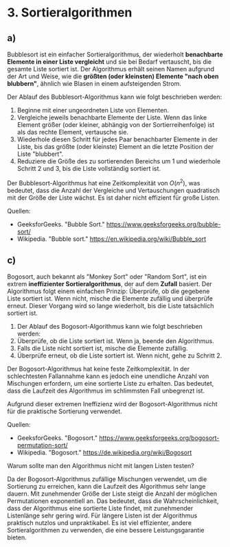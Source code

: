 # 3. Sortieralgorithmen

## a)

Bubblesort ist ein einfacher Sortieralgorithmus, der wiederholt **benachbarte Elemente in einer Liste vergleicht** und sie bei Bedarf vertauscht, bis die gesamte Liste sortiert ist. Der Algorithmus erhält seinen Namen aufgrund der Art und Weise, wie die **größten (oder kleinsten) Elemente "nach oben blubbern"**, ähnlich wie Blasen in einem aufsteigenden Strom.

Der Ablauf des Bubblesort-Algorithmus kann wie folgt beschrieben werden:

1. Beginne mit einer ungeordneten Liste von Elementen.
2. Vergleiche jeweils benachbarte Elemente der Liste. Wenn das linke Element größer (oder kleiner, abhängig von der Sortierreihenfolge) ist als das rechte Element, vertausche sie.
3. Wiederhole diesen Schritt für jedes Paar benachbarter Elemente in der Liste, bis das größte (oder kleinste) Element an die letzte Position der Liste "blubbert".
4. Reduziere die Größe des zu sortierenden Bereichs um 1 und wiederhole Schritt 2 und 3, bis die Liste vollständig sortiert ist.

Der Bubblesort-Algorithmus hat eine Zeitkomplexität von $O(n^2)$, was bedeutet, dass die Anzahl der Vergleiche und Vertauschungen quadratisch mit der Größe der Liste wächst. Es ist daher nicht effizient für große Listen.

Quellen:

- GeeksforGeeks. "Bubble Sort." https://www.geeksforgeeks.org/bubble-sort/
- Wikipedia. "Bubble sort." https://en.wikipedia.org/wiki/Bubble_sort

## c)

Bogosort, auch bekannt als "Monkey Sort" oder "Random Sort", ist ein extrem **ineffizienter Sortieralgorithmus**, der auf dem **Zufall** basiert. Der Algorithmus folgt einem einfachen Prinzip: Überprüfe, ob die gegebene Liste sortiert ist. Wenn nicht, mische die Elemente zufällig und überprüfe erneut. Dieser Vorgang wird so lange wiederholt, bis die Liste tatsächlich sortiert ist.

1. Der Ablauf des Bogosort-Algorithmus kann wie folgt beschrieben werden:
2. Überprüfe, ob die Liste sortiert ist. Wenn ja, beende den Algorithmus.
3. Falls die Liste nicht sortiert ist, mische die Elemente zufällig.
4. Überprüfe erneut, ob die Liste sortiert ist. Wenn nicht, gehe zu Schritt 2.

Der Bogosort-Algorithmus hat keine feste Zeitkomplexität. In der schlechtesten Fallannahme kann es jedoch eine unendliche Anzahl von Mischungen erfordern, um eine sortierte Liste zu erhalten. Das bedeutet, dass die Laufzeit des Algorithmus im schlimmsten Fall unbegrenzt ist.

Aufgrund dieser extremen Ineffizienz wird der Bogosort-Algorithmus nicht für die praktische Sortierung verwendet.

Quellen:

- GeeksforGeeks. "Bogosort." https://www.geeksforgeeks.org/bogosort-permutation-sort/
- Wikipedia. "Bogosort." https://de.wikipedia.org/wiki/Bogosort

Warum sollte man den Algorithmus nicht mit langen Listen testen?

Da der Bogosort-Algorithmus zufällige Mischungen verwendet, um die Sortierung zu erreichen, kann die Laufzeit des Algorithmus sehr lange dauern. Mit zunehmender Größe der Liste steigt die Anzahl der möglichen Permutationen exponentiell an. Das bedeutet, dass die Wahrscheinlichkeit, dass der Algorithmus eine sortierte Liste findet, mit zunehmender Listenlänge sehr gering wird. Für längere Listen ist der Algorithmus praktisch nutzlos und unpraktikabel. Es ist viel effizienter, andere Sortieralgorithmen zu verwenden, die eine bessere Leistungsgarantie bieten.